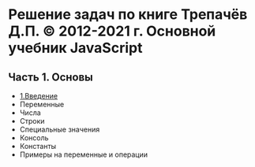 # **Решение задач по книге Трепачёв Д.П. © 2012-2021 г. Основной учебник JavaScript**

## Часть 1. Основы

+ [1.Введение](http://code.mu/ru/javascript/book/prime/basis/intro)
+ Переменные
+ Числа
+ Строки
+ Специальные значения
+ Консоль
+ Константы
+ Примеры на переменные и операции